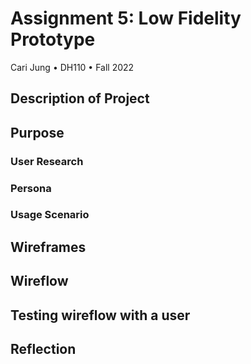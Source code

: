 # Assignment 5: Low Fidelity Prototype
Cari Jung • DH110 • Fall 2022

## Description of Project
## Purpose
### User Research
### Persona
### Usage Scenario

## Wireframes

## Wireflow

## Testing wireflow with a user

## Reflection
